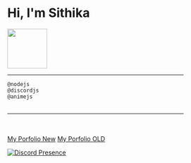 <h1>Hi, I'm Sithika</h1>
<img src="https://cdn-icons-png.flaticon.com/512/3798/3798302.png" width=90>
<hr width=400>
<code>@nodejs</code><br>
<code>@discordjs</code><br>
<code>@animejs</code><br><br>
<hr width=400><br><br>
<a href="https://ncoderlk.vercel.app" target="blank">My Porfolio New</a>
<a href="https://sithikapethmin.w3spaces.com" target="blank">My Porfolio OLD</a>


[![Discord Presence](https://lanyard.cnrad.dev/api/970376745054240768)](https://discord.com/users/970376745054240768)
